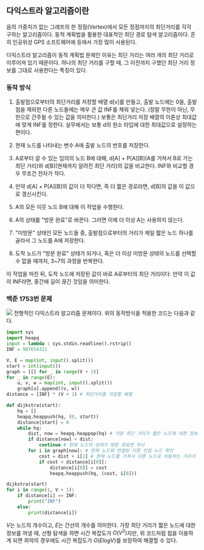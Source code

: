 ## 다익스트라 알고리즘이란
음의 가중치가 없는 그래프의 한 정점(Vertex)에서 모든 정점까지의 최단거리를 각각 구하는 알고리즘이다. 동적 계획법을 활용한 대표적인 최단 경로 탐색 알고리즘이다.
흔히 인공위성 GPS 소프트웨어에 등에서 가장 많이 사용된다.

다익스트라 알고리즘이 동적 계획법 문제인 이유는 최단 거리는 여러 개의 최단 거리로 이루어져 있기 때문이다. 하나의 최단 거리를 구할 때, 그 이전까지 구했던 최단 거리 정보를 그대로 사용한다는 특징이 있다.
<br/>

### 동작 방식

1. 출발점으로부터의 최단거리를 저장할 배열 d[v]를 만들고, 출발 노드에는 0을, 출발점을 제외한 다른 노드들에는 매우 큰 값 INF를 채워 넣는다. (정말 무한이 아닌, 무한으로 간주될 수 있는 값을 의미한다.) 보통은 최단거리 저장 배열의 이론상 최대값에 맞게 INF를 정한다. 실무에서는 보통 d의 원소 타입에 대한 최대값으로 설정하는 편이다.

2. 현재 노드를 나타내는 변수 A에 출발 노드의 번호를 저장한다.

3. A로부터 갈 수 있는 임의의 노드 B에 대해, d[A] + P[A][B](A를 거쳐서 B로 가는 최단 거리)와 d[B](현재까지 알려진 최단 거리)의 값을 비교한다. INF와 비교할 경우 무조건 전자가 작다.

4. 만약 d[A] + P[A][B]의 값이 더 작다면, 즉 더 짧은 경로라면, d[B]의 값을 이 값으로 갱신시킨다.

5. A의 모든 이웃 노드 B에 대해 이 작업을 수행한다.

6. A의 상태를 "방문 완료"로 바꾼다. 그러면 이제 더 이상 A는 사용하지 않는다.

7. "미방문" 상태인 모든 노드들 중, 출발점으로부터의 거리가 제일 짧은 노드 하나를 골라서 그 노드를 A에 저장한다.

8. 도착 노드가 "방문 완료" 상태가 되거나, 혹은 더 이상 미방문 상태의 노드를 선택할 수 없을 때까지, 3~7의 과정을 반복한다.

이 작업을 마친 뒤, 도착 노드에 저장된 값이 바로 A로부터의 최단 거리이다. 만약 이 값이 INF라면, 중간에 길이 끊긴 것임을 의미한다.
<br/>

### 백준 1753번 문제
![](https://velog.velcdn.com/images/dodo4723/post/05125dfc-57e9-4622-bfee-cbe9aaa0a956/image.png)
전형적인 다익스트라 알고리즘 문제이다.
위의 동작방식을 적용한 코드는 다음과 같다.
```python
import sys
import heapq
input = lambda : sys.stdin.readline().rstrip()
INF = 987654321

V, E = map(int, input().split())
start = int(input())
graph = [[] for _ in range(V + 1)]
for _ in range(E):
    u, v, w = map(int, input().split())
    graph[u].append((v, w))
distance = [INF] * (V + 1) # 최단거리를 저장할 배열

def dijkstra(start):
    hq = []
    heapq.heappush(hq, (0, start))
    distance[start] = 0
    while hq:
        dist, now = heapq.heappop(hq) # 가장 최단 거리가 짧은 노드에 대한 정보 꺼내기
        if distance[now] < dist:
            continue # 현재 노드의 상태가 방문 완료면 무시
        for i in graph[now]: # 현재 노드와 연결된 다른 인접 노드 확인
            cost = dist + i[1] # 현재 노드를 거쳐서 다른 노드로 이동하는 거리가 더 짧은 경우
            if cost < distance[i[0]]:
                distance[i[0]] = cost
                heapq.heappush(hq, (cost, i[0]))

dijkstra(start)
for i in range(1, V + 1):
    if distance[i] == INF:
        print("INF")
    else:
        print(distance[i])
```
$V$는 노드의 개수이고, $E$는 간선의 개수를 의미한다.
가장 최단 거리가 짧은 노드에 대한 정보를 꺼낼 때, 선형 탐색을 하면 시간 복잡도가 $O(V^2)$지만, 위 코드처럼 힙을 이용하게 되면 최악의 경우에도 시간 복잡도가 $O(ElogV)$를 보장하여 해결할 수 있다.